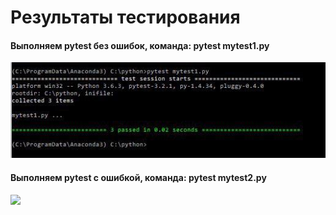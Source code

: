 # Результаты тестирования

 #### Выполняем pytest без ошибок, команда: pytest mytest1.py
 
 ![](https://github.com/Kseniaveh/iteratirs_pytest/blob/master/test1.jpg)
 
 #### Выполняем pytest c ошибкой, команда: pytest mytest2.py
 
 ![](https://github.com/Kseniaveh/iteratirs_pytest/blob/master/test2.jpg)

